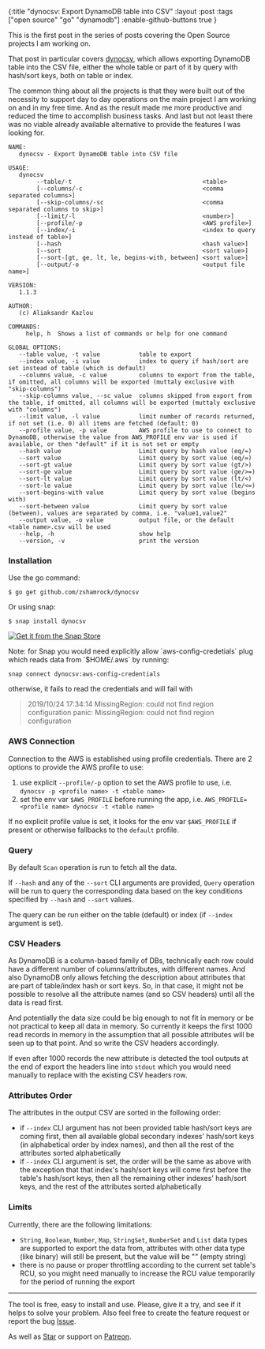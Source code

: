 {:title "dynocsv: Export DynamoDB table into CSV"
:layout :post
:tags ["open source" "go" "dynamodb"]
:enable-github-buttons true
}

This is the first post in the series of posts covering the Open Source projects I am working on.

That post in particular covers [dynocsv](https://github.com/zshamrock/dynocsv), which allows exporting DynamoDB table into the CSV file, either the whole table or part of it by query with hash/sort keys, both on table or index.

<div class="alert alert-info" role="alert">
The common thing about all the projects is that they were built out of the necessity to support day to day operations on 
the main project I am working on and in my free time. And as the result made me more productive and reduced the time to 
accomplish business tasks. And last but not least there was no viable already available alternative to provide the 
features I was looking for.
</div>

```
NAME:
   dynocsv - Export DynamoDB table into CSV file

USAGE:
   dynocsv     
        --table/-t                                     <table> 
        [--columns/-c                                  <comma separated columns>] 
        [--skip-columns/-sc                            <comma separated columns to skip>] 
        [--limit/-l                                    <number>]
        [--profile/-p                                  <AWS profile>]
        [--index/-i                                    <index to query instead of table>]
        [--hash                                        <hash value>]
        [--sort                                        <sort value>]
        [--sort-[gt, ge, lt, le, begins-with, between] <sort value>]
        [--output/-o                                   <output file name>]

VERSION:
   1.1.3

AUTHOR:
   (c) Aliaksandr Kazlou

COMMANDS:
     help, h  Shows a list of commands or help for one command

GLOBAL OPTIONS:
   --table value, -t value           table to export
   --index value, -i value           index to query if hash/sort are set instead of table (which is default)
   --columns value, -c value         columns to export from the table, if omitted, all columns will be exported (muttaly exclusive with "skip-columns")
   --skip-columns value, --sc value  columns skipped from export from the table, if omitted, all columns will be exported (muttaly exclusive with "columns")
   --limit value, -l value           limit number of records returned, if not set (i.e. 0) all items are fetched (default: 0)
   --profile value, -p value         AWS profile to use to connect to DynamoDB, otherwise the value from AWS_PROFILE env var is used if available, or then "default" if it is not set or empty
   --hash value                      Limit query by hash value (eq/=)
   --sort value                      Limit query by sort value (eq/=)
   --sort-gt value                   Limit query by sort value (gt/>)
   --sort-ge value                   Limit query by sort value (ge/>=)
   --sort-lt value                   Limit query by sort value (lt/<)
   --sort-le value                   Limit query by sort value (le/<=)
   --sort-begins-with value          Limit query by sort value (begins with)
   --sort-between value              Limit query by sort value (between), values are separated by comma, i.e. "value1,value2"
   --output value, -o value          output file, or the default <table name>.csv will be used
   --help, -h                        show help
   --version, -v                     print the version
```

### Installation

Use the go command:

```
$ go get github.com/zshamrock/dynocsv
```

Or using snap:

```
$ snap install dynocsv
```

[![Get it from the Snap Store](https://snapcraft.io/static/images/badges/en/snap-store-black.svg)](https://snapcraft.io/dynocsv)

<div class="alert alert-warning" role="alert">
Note: for Snap you would need explicitly allow `aws-config-credetials` plug which reads data from `$HOME/.aws` by running:
</div>

```
snap connect dynocsv:aws-config-credentials
```

otherwise, it fails to read the credentials and will fail with

> 2019/10/24 17:34:14 MissingRegion: could not find region configuration
   panic: MissingRegion: could not find region configuration

### AWS Connection

Connection to the AWS is established using profile credentials. There are 2 options to provide the AWS profile to use:

1. use explicit `--profile/-p` option to set the AWS profile to use, i.e. `dynocsv -p <profile name> -t <table name>`
2. set the env var `$AWS_PROFILE` before running the app, i.e. `AWS_PROFILE=<profile name> dynocsv -t <table name>`

If no explicit profile value is set, it looks for the env var `$AWS_PROFILE` if present or otherwise fallbacks to the `default` profile.

### Query

By default `Scan` operation is run to fetch all the data.

If `--hash` and any of the `--sort` CLI arguments are provided,
`Query` operation will be run to query the corresponding data based on the key conditions specified by `--hash` and `--sort` values. 

The query can be run either on the table (default) or index (if `--index` argument is set).

### CSV Headers

As DynamoDB is a column-based family of DBs, technically each row could have a different number of columns/attributes, with different names. And also DynamoDB only allows fetching the description about attributes that are part of table/index hash or sort keys. So, in that case, it might not be possible to resolve all the attribute names (and so CSV headers) until all the data is read first. 

And potentially the data size could be big enough to not fit in memory or be not practical to keep all data in memory. 
So currently it keeps the first 1000 read records in memory in the assumption that all possible attributes will be seen 
up to that point. And so write the CSV headers accordingly.

If even after 1000 records the new attribute is detected the tool outputs at the end of export the headers line into `stdout` 
which you would need manually to replace with the existing CSV headers row.

### Attributes Order

The attributes in the output CSV are sorted in the following order:

- if `--index` CLI argument has not been provided table hash/sort keys are coming first, then all available global secondary indexes' hash/sort keys (in alphabetical order by index names), and then all the rest of the attributes sorted alphabetically
- if `--index` CLI argument is set, the order will be the same as above with the exception that that index's hash/sort keys will come first before the table's hash/sort keys, then all the remaining other indexes' hash/sort keys, and the rest of the attributes sorted alphabetically

### Limits

Currently, there are the following limitations:

- `String`, `Boolean`, `Number`, `Map`, `StringSet`, `NumberSet` and `List` data types are supported to export the data from, attributes with other data type (like binary) will still be present, but the value will be "" (empty string)
- there is no pause or proper throttling according to the current set table's RCU, so you might need manually to increase the RCU value temporarily for the period of running the export

- - -

The tool is free, easy to install and use. Please, give it a try, and see if it helps to solve your problem. Also feel free to create the feature request or report the bug 
<a class="github-button" href="https://github.com/zshamrock/dynocsv/issues" data-size="large" aria-label="Issue zshamrock/dynocsv on GitHub">Issue</a>.

As well as <a class="github-button" href="https://github.com/zshamrock/dynocsv" data-size="large" data-show-count="true" aria-label="Star zshamrock/dynocsv on GitHub">Star</a> or support on <i class="fab fa-patreon fa-lg"></i> [Patreon](https://www.patreon.com/akazlou).
